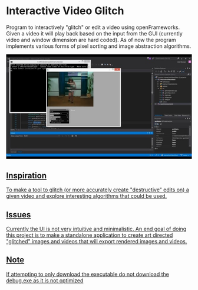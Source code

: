 # Interactive Video Glitch
Program to interactively "glitch" or edit a video using openFrameworks. Given a video it will play back based on the input from the GUI (currently video and window dimension are hard coded). As of now the program implements various forms of pixel sorting and image abstraction algorithms.  

<div align="center">
  <a href="https://vimeo.com/288464737"> <img alt="Program Demo" src="https://github.com/JohnENoonan/InteractiveVideoGlitch/blob/master/videoImg.jpg"/> 
</div>

## Inspiration
To make a tool to glitch (or more accurately create "destructive" edits on) a given video and explore interesting algorithms that could be used.

## Issues
Currently the UI is not very intuitive and minimalistic. An end goal of doing this project is to make a standalone application to create art directed "glitched" images and videos that will export rendered images and videos. 

## Note
If attempting to only download the executable do not download the debug.exe as it is not optimized




